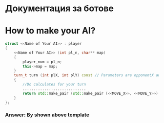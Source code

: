 # Документация за ботове
# How to make your AI?
```cpp
struct <<Name of Your AI>> : player
{
	<<Name of Your AI>> (int pl_n, char** map)
	{
		player_num = pl_n;
		this->map = map;
	}
	turn_t turn (int plX, int plY) const // Parameters are opponentX and opponentY
	{
		//Do calculates for your turn
		.............................
		return std::make_pair (std::make_pair (<<MOVE_X>>, <<MOVE_Y>>), std::make_pair (<<SHOOT_X>>, <<SHOOT_Y>>));
	}
};
```
### Answer: By shown above template
